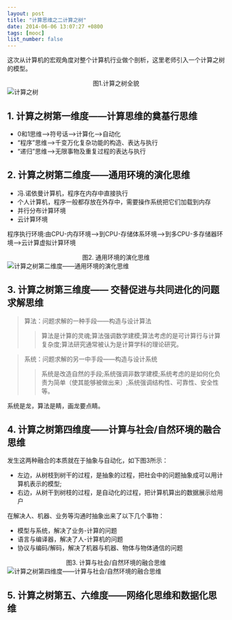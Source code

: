 ```yaml
---
layout: post
title: "计算思维之二计算之树"
date: 2014-06-06 13:07:27 +0800
tags: [mooc]
list_number: false
---
```


这次从计算机的宏观角度对整个计算机行业做个剖析，这里老师引入一个计算之树的模型。
<!--more-->
<center>图1.计算之树全貌</center>
<img src="http://img03.taobaocdn.com/imgextra/i3/581166664/TB2x7JuapXXXXXUXpXXXXXXXXXX_!!581166664.png" alt=" 计算之树"/>

## 1. 计算之树第一维度——计算思维的奠基行思维

- 0和1思维—>符号话—>计算化—>自动化
- “程序”思维—>千变万化复杂功能的构造、表达与执行
- “递归”思维—>无限事物及重复过程的表达与执行

## 2. 计算之树第二维度——通用环境的演化思维
- 冯.诺依曼计算机，程序在内存中直接执行
- 个人计算机，程序一般都存放在外存中，需要操作系统把它们加载到内存
- 并行分布计算环境
- 云计算环境

程序执行环境:由CPU-内存环境—>到CPU-存储体系环境—>到多CPU-多存储器环境—>云计算虚拟计算环境

<center>图2. 通用环境的演化思维</center>
<img src="http://img02.taobaocdn.com/imgextra/i2/581166664/TB2zBXwapXXXXXQXpXXXXXXXXXX_!!581166664.png" alt="计算之树第二维度——通用环境的演化思维"/>

## 3. 计算之树第三维度—— 交替促进与共同进化的问题求解思维

> 算法：问题求解的一种手段——构造与设计算法<br>
>> 算法是计算的灵魂;算法强调数学建模;算法考虑的是可计算行与计算复杂度;算法研究通常被认为是计算学科的理论研究。

> 系统：问题求解的另一中手段——构造与设计系统<br>
>> 系统是改造自然的手段;系统强调非数学建模;系统考虑的是如何化负责为简单（使其能够被做出来）;系统强调结构性、可靠性、安全性等。

系统是龙，算法是睛，画龙要点睛。

## 4. 计算之树第四维度——计算与社会/自然环境的融合思维

发生这两种融合的本质就在于抽象与自动化，如下图3所示：

- 左边，从树枝到树干的过程，是抽象的过程，把社会中的问题抽象成可以用计算机表示的模型;
- 右边，从树干到树枝的过程，是自动化的过程，把计算机算出的数据展示给用户

在解决人、机器、业务等沟通时抽象出来了以下几个事物：

- 模型与系统，解决了业务-计算的问题
- 语言与编译器，解决了人-计算机的问题
- 协议与编码/解码，解决了机器与机器、物体与物体通信的问题

<center>图3. 计算与社会/自然环境的融合思维</center>
<img src="http://img01.taobaocdn.com/imgextra/i1/581166664/TB2pNBzapXXXXbzXXXXXXXXXXXX_!!581166664.png" alt="计算之树第四维度——计算与社会/自然环境的融合思维"/>

## 5. 计算之树第五、六维度——网络化思维和数据化思维

